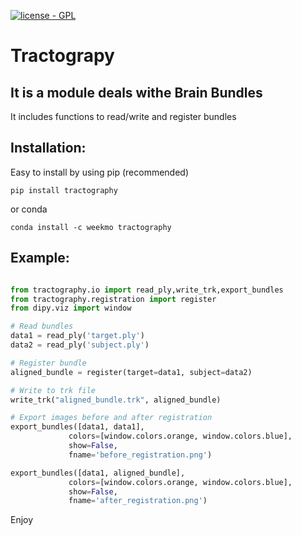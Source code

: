 
[![license - GPL](https://img.shields.io/aur/license/yaourt.svg)](https://www.gnu.org/licenses/gpl-3.0.txt)

# Tractograpy

## It is a module deals withe Brain Bundles

It includes functions to read/write and register bundles

## Installation:

Easy to install by using pip (recommended)

```commandline
pip install tractography
```
or conda

```commandline
conda install -c weekmo tractography
```

## Example:

```python

from tractography.io import read_ply,write_trk,export_bundles
from tractography.registration import register
from dipy.viz import window

# Read bundles
data1 = read_ply('target.ply')
data2 = read_ply('subject.ply')

# Register bundle
aligned_bundle = register(target=data1, subject=data2)

# Write to trk file
write_trk("aligned_bundle.trk", aligned_bundle)

# Export images before and after registration
export_bundles([data1, data1],
             colors=[window.colors.orange, window.colors.blue],
             show=False,
             fname='before_registration.png')

export_bundles([data1, aligned_bundle],
             colors=[window.colors.orange, window.colors.blue],
             show=False,
             fname='after_registration.png')
```
Enjoy
